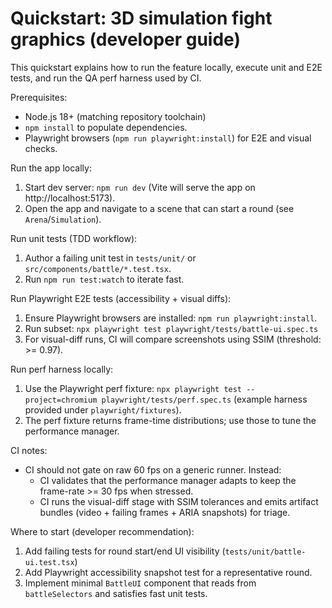 # Quickstart: 3D simulation fight graphics (developer guide)

This quickstart explains how to run the feature locally, execute unit and E2E
tests, and run the QA perf harness used by CI.

Prerequisites:

- Node.js 18+ (matching repository toolchain)  
- `npm install` to populate dependencies.  
- Playwright browsers (`npm run playwright:install`) for E2E and visual checks.

Run the app locally:

1. Start dev server: `npm run dev` (Vite will serve the app on http://localhost:5173).  
2. Open the app and navigate to a scene that can start a round (see `Arena`/`Simulation`).

Run unit tests (TDD workflow):

1. Author a failing unit test in `tests/unit/` or `src/components/battle/*.test.tsx`.  
2. Run `npm run test:watch` to iterate fast.  

Run Playwright E2E tests (accessibility + visual diffs):

1. Ensure Playwright browsers are installed: `npm run playwright:install`.  
2. Run subset: `npx playwright test playwright/tests/battle-ui.spec.ts`  
3. For visual-diff runs, CI will compare screenshots using SSIM (threshold: >= 0.97).

Run perf harness locally:

1. Use the Playwright perf fixture: `npx playwright test --project=chromium playwright/tests/perf.spec.ts` (example harness provided under `playwright/fixtures`).  
2. The perf fixture returns frame-time distributions; use those to tune the performance manager.  

CI notes:

- CI should not gate on raw 60 fps on a generic runner. Instead:  
  - CI validates that the performance manager adapts to keep the frame-rate >= 30 fps when stressed.  
  - CI runs the visual-diff stage with SSIM tolerances and emits artifact bundles (video + failing frames + ARIA snapshots) for triage.  

Where to start (developer recommendation):

1. Add failing tests for round start/end UI visibility (`tests/unit/battle-ui.test.tsx`)  
2. Add Playwright accessibility snapshot test for a representative round.  
3. Implement minimal `BattleUI` component that reads from `battleSelectors` and satisfies fast unit tests.  
